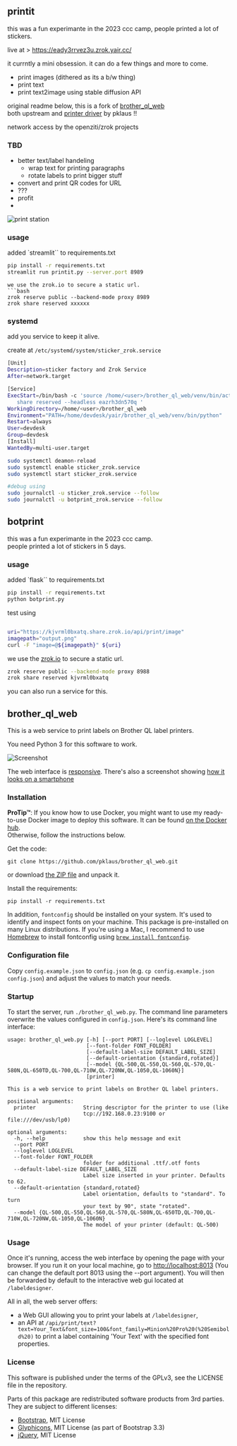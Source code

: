 

## printit
this was a fun experimante in the 2023 ccc camp, people printed a lot of stickers.

live at > https://eady3rrvez3u.zrok.yair.cc/ 

it currntly a mini obsession. it can do a few things and more to come.   
 * print images (dithered as its a b/w thing)
 * print text
 * print text2image using stable diffusion API

original readme below, this is a fork of [brother_ql_web](https://github.com/pklaus/brother_ql_web)  
both upstream and [printer driver](https://github.com/pklaus/brother_ql) by pklaus  !!

network access by the openziti/zrok projects
### TBD
 * better text/label handeling
   * wrap text for printing paragraphs
   * rotate labels to print bigger stuff
 * convert and print QR codes for URL
 * ???
 * profit
 * 


![print station](./assets/station_sm.jpg)
### usage
added `streamlit`` to requirements.txt
```bash
pip install -r requirements.txt
streamlit run printit.py --server.port 8989
```
```
we use the zrok.io to secure a static url. 
```bash
zrok reserve public --backend-mode proxy 8989
zrok share reserved xxxxxx
```


### systemd
add you service to keep it alive. 

create at `/etc/systemd/system/sticker_zrok.service`
```bash
[Unit]
Description=sticker factory and Zrok Service
After=network.target

[Service]
ExecStart=/bin/bash -c 'source /home/<user>/brother_ql_web/venv/bin/activate && streamlit run printit.py --server.port 8989 & zrok
   share reserved --headless eazrh3dn570q '
WorkingDirectory=/home/<user>/brother_ql_web
Environment="PATH=/home/devdesk/yair/brother_ql_web/venv/bin/python"
Restart=always
User=devdesk
Group=devdesk
[Install]
WantedBy=multi-user.target
```

```bash
sudo systemctl deamon-reload
sudo systemctl enable sticker_zrok.service
sudo systemctl start sticker_zrok.service

#debug using
sudo journalctl -u sticker_zrok.service --follow
sudo journalctl -u botprint_zrok.service --follow

```

## botprint
this was a fun experimante in the 2023 ccc camp.   
people printed a lot of stickers in 5 days.

### usage
added `flask`` to requirements.txt

```bash
pip install -r requirements.txt
python botprint.py
```

test using
```bash

uri="https://kjvrml0bxatq.share.zrok.io/api/print/image"
imagepath="output.png"
curl -F "image=@${imagepath}" ${uri}

```

we use the [zrok.io](https://docs.zrok.io/docs/guides/install/linux/) to secure a static url. 
```bash
zrok reserve public --backend-mode proxy 8988
zrok share reserved kjvrml0bxatq
```
you can also run a service for this. 

## brother\_ql\_web

This is a web service to print labels on Brother QL label printers.

You need Python 3 for this software to work.

![Screenshot](./static/images/screenshots/Label-Designer_Desktop.png)

The web interface is [responsive](https://en.wikipedia.org/wiki/Responsive_web_design).
There's also a screenshot showing [how it looks on a smartphone](./static/images/screenshots/Label-Designer_Phone.png)

### Installation

**ProTip™**: If you know how to use Docker, you might want to use my ready-to-use Docker image to deploy this software.
It can be found [on the Docker hub](https://hub.docker.com/r/pklaus/brother_ql_web/).  
Otherwise, follow the instructions below.

Get the code:

    git clone https://github.com/pklaus/brother_ql_web.git

or download [the ZIP file](https://github.com/pklaus/brother_ql_web/archive/master.zip) and unpack it.

Install the requirements:

    pip install -r requirements.txt

In addition, `fontconfig` should be installed on your system. It's used to identify and
inspect fonts on your machine. This package is pre-installed on many Linux distributions.
If you're using a Mac, I recommend to use [Homebrew](https://brew.sh) to install
fontconfig using [`brew install fontconfig`](http://brewformulas.org/Fontconfig).

### Configuration file

Copy `config.example.json` to `config.json` (e.g. `cp config.example.json config.json`) and adjust the values to match your needs.

### Startup

To start the server, run `./brother_ql_web.py`. The command line parameters overwrite the values configured in `config.json`. Here's its command line interface:

    usage: brother_ql_web.py [-h] [--port PORT] [--loglevel LOGLEVEL]
                             [--font-folder FONT_FOLDER]
                             [--default-label-size DEFAULT_LABEL_SIZE]
                             [--default-orientation {standard,rotated}]
                             [--model {QL-500,QL-550,QL-560,QL-570,QL-580N,QL-650TD,QL-700,QL-710W,QL-720NW,QL-1050,QL-1060N}]
                             [printer]
    
    This is a web service to print labels on Brother QL label printers.
    
    positional arguments:
      printer               String descriptor for the printer to use (like
                            tcp://192.168.0.23:9100 or file:///dev/usb/lp0)
    
    optional arguments:
      -h, --help            show this help message and exit
      --port PORT
      --loglevel LOGLEVEL
      --font-folder FONT_FOLDER
                            folder for additional .ttf/.otf fonts
      --default-label-size DEFAULT_LABEL_SIZE
                            Label size inserted in your printer. Defaults to 62.
      --default-orientation {standard,rotated}
                            Label orientation, defaults to "standard". To turn
                            your text by 90°, state "rotated".
      --model {QL-500,QL-550,QL-560,QL-570,QL-580N,QL-650TD,QL-700,QL-710W,QL-720NW,QL-1050,QL-1060N}
                            The model of your printer (default: QL-500)

### Usage

Once it's running, access the web interface by opening the page with your browser.
If you run it on your local machine, go to <http://localhost:8013> (You can change
the default port 8013 using the --port argument).
You will then be forwarded by default to the interactive web gui located at `/labeldesigner`.

All in all, the web server offers:

* a Web GUI allowing you to print your labels at `/labeldesigner`,
* an API at `/api/print/text?text=Your_Text&font_size=100&font_family=Minion%20Pro%20(%20Semibold%20)`
  to print a label containing 'Your Text' with the specified font properties.


### License

This software is published under the terms of the GPLv3, see the LICENSE file in the repository.

Parts of this package are redistributed software products from 3rd parties. They are subject to different licenses:

* [Bootstrap](https://github.com/twbs/bootstrap), MIT License
* [Glyphicons](https://getbootstrap.com/docs/3.3/components/#glyphicons), MIT License (as part of Bootstrap 3.3)
* [jQuery](https://github.com/jquery/jquery), MIT License
